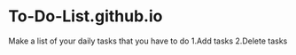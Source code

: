 # To-Do-List.github.io
Make a list of your daily tasks that you have to do 1.Add tasks 2.Delete tasks
